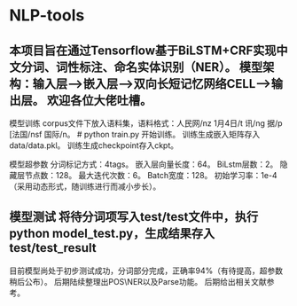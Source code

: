 # NLP-tools
本项目旨在通过Tensorflow基于BiLSTM+CRF实现中文分词、词性标注、命名实体识别（NER）。
模型架构：输入层-->嵌入层-->双向长短记忆网络CELL-->输出层。
欢迎各位大佬吐槽。
------
模型训练
        corpus文件下放入语料集，语料格式：人民网/nz 1月4日/t 讯/ng 据/p [法国/nsf 国际/n。
        # python train.py 开始训练。
        训练生成嵌入矩阵存入data/data.pkl。
        训练生成checkpoint存入ckpt。

模型超参数
        分词标记方式：4tags。
        嵌入层向量长度：64。
        BiLstm层数：2。
        隐藏层节点数：128。
        最大迭代次数：6。
        Batch宽度：128。
        初始学习率：1e-4（采用动态形式，随训练进行而减小步长）。
    
模型测试
        将待分词项写入test/test文件中，执行python model_test.py，生成结果存入test/test_result
------
目前模型尚处于初步测试成功，分词部分完成，正确率94%（有待提高，超参数稍后公布）。
后期陆续整理出POS\NER以及Parse功能。
后期给出相关文献参考。
